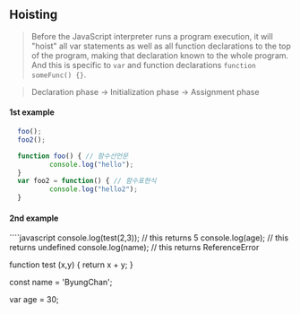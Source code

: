 ## Hoisting

> Before the JavaScript interpreter runs a program execution, it will "hoist" all var statements as well as all function declarations to the top of the program, making that declaration known to the whole program.
And this is specific to `var` and function declarations `function someFunc() {}`.

> Declaration phase -> Initialization phase -> Assignment phase

<h4>1st example</h4>

````javascript
  foo();
  foo2();

  function foo() { // 함수선언문
          console.log("hello");
  }
  var foo2 = function() { // 함수표현식
          console.log("hello2");
  }
````

<h4>2nd example</h4>
````javascript
console.log(test(2,3)); // this returns 5
console.log(age); // this returns undefined
console.log(name); // this returns ReferenceError

function test (x,y) {
  return x + y;
}

const name = 'ByungChan';

var age = 30;
````